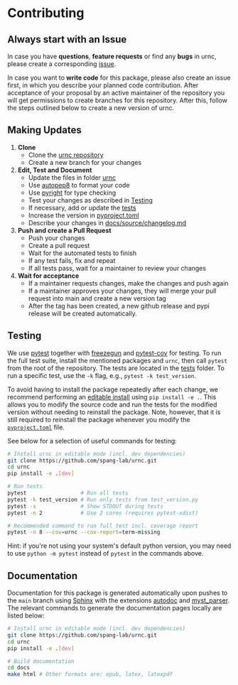 # Contributing

## Always start with an Issue

In case you have **questions**, **feature requests** or find any
**bugs** in urnc, please create a corresponding [issue].

In case you want to **write code** for this package, please also
create an issue first, in which you describe your planned code
contribution. After acceptance of your proposal by an active
maintainer of the repository you will get permissions to create
branches for this repository. After this, follow the steps
outlined below to create a new version of urnc.

## Making Updates

1. **Clone**
    - Clone the [urnc repository]
    - Create a new branch for your changes
2. **Edit, Test and Document**
    - Update the files in folder [urnc]
    - Use [autopep8] to format your code
    - Use [pyright] for type checking
    - Test your changes as described in [Testing]
    - If necessary, add or update the [tests]
    - Increase the version in [pyproject.toml]
    - Describe your changes in [docs/source/changelog.md]
3. **Push and create a Pull Request**
    - Push your changes
    - Create a pull request
    - Wait for the automated tests to finish
    - If any test fails, fix and repeat
    - If all tests pass, wait for a maintainer to review your changes
4. **Wait for acceptance**
    - If a maintainer requests changes, make the changes and push again
    - If a maintainer approves your changes, they will merge your pull request into main and create a new version tag
    - After the tag has been created, a new github release and pypi release will be created automatically.

[issue]: https://github.com/spang-lab/urnc/issues
[urnc repository]: https://github.com/spang-lab/urnc
[urnc]: https://github.com/spang-lab/urnc/tree/main/urnc
[tests]: https://github.com/spang-lab/urnc/tree/main/tests
[pyproject.toml]: https://github.com/spang-lab/urnc/blob/main/pyproject.toml
[Testing]: #testing
[docs/source/changelog.md]: https://github.com/spang-lab/urnc/tree/main/docs/source
[pyright]: https://microsoft.github.io/pyright/#/
[autopep8]: https://pypi.org/project/autopep8/

## Testing

We use [pytest](https://docs.pytest.org/en/latest/) together with [freezegun](https://github.com/spulec/freezegun) and [pytest-cov](https://pypi.org/project/pytest-cov/) for testing. To run the full test suite, install the mentioned packages and `urnc`, then call `pytest` from the root of the repository. The tests are located in the [tests](https://github.com/spang-lab/urnc/tree/main/tests) folder. To run a specific test, use the `-k` flag, e.g., `pytest -k test_version`.

To avoid having to install the package repeatedly after each change, we recommend performing an [editable install](https://setuptools.pypa.io/en/latest/userguide/development_mode.html) using `pip install -e .`. This allows you to modify the source code and run the tests for the modified version without needing to reinstall the package. Note, however, that it is still required to reinstall the package whenever you modify the [`pyproject.toml`](https://github.com/spang-lab/urnc/tree/main/pyproject.toml) file.

See below for a selection of useful commands for testing:

```bash
# Install urnc in editable mode (incl. dev dependencies)
git clone https://github.com/spang-lab/urnc.git
cd urnc
pip install -e .[dev]

# Run tests
pytest                 # Run all tests
pytest -k test_version # Run only tests from test_version.py
pytest -s              # Show STDOUT during tests
pytest -n 2            # Use 2 cores (requires pytest-xdist)

# Recommended command to run full test incl. coverage report
pytest -n 8 --cov=urnc --cov-report=term-missing
```

Hint: if you're not using your system's default python version, you may need to use `python -m pytest` instead of `pytest` in the commands above.

## Documentation

Documentation for this package is generated automatically upon pushes to the `main` branch using [Sphinx](https://www.sphinx-doc.org/en/master/index.html) with the extensions [autodoc](https://www.sphinx-doc.org/en/master/usage/extensions/autodoc.html) and [myst_parser](https://myst-parser.readthedocs.io/en/latest/). The relevant commands to generate the documentation pages locally are listed below:

```bash
# Install urnc in editable mode (incl. dev dependencies)
git clone https://github.com/spang-lab/urnc.git
cd urnc
pip install -e .[dev]

# Build documentation
cd docs
make html # Other formats are: epub, latex, latexpdf
```
